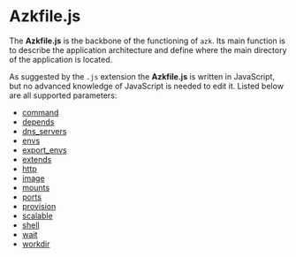 # Azkfile.js

The **Azkfile.js** is the backbone of the functioning of `azk`. Its main function is to describe the application architecture and define where the main directory of the application is located.

As suggested by the `.js` extension the **Azkfile.js** is written in JavaScript, but no advanced knowledge of JavaScript is needed to edit it. Listed below are all supported parameters:

- [command](command.md)
- [depends](depends.md)
- [dns_servers](dns_servers.md)
- [envs](envs.md)
- [export_envs](export_envs.md)
- [extends](extends.md)
- [http](http.md)
- [image](image.md)
- [mounts](mounts.md)
- [ports](ports.md)
- [provision](provision.md)
- [scalable](scalable.md)
- [shell](shell.md)
- [wait](wait.md)
- [workdir](workdir.md)
